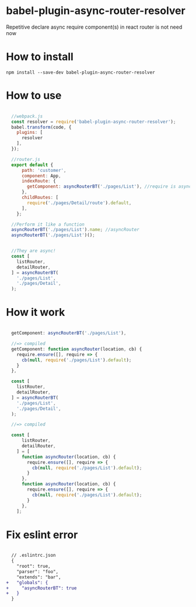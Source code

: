 # babel-plugin-async-router-resolver
Repetitive declare async require component(s) in react router is not need now

# How to install
`npm install --save-dev babel-plugin-async-router-resolver`

# How to use
```js

  //webpack.js
  const resolver = require('babel-plugin-async-router-resolver');
  babel.transform(code, {
    plugins: [
      resolver
    ],
  });

  //router.js
  export default {
      path: 'customer',
      component: App,
      indexRoute: {
        getComponent: asyncRouterBT('./pages/List'), //require is async!
      },
      childRoutes: [
        require('./pages/Detail/route').default,
      ],
    };

  //Perform it like a function
  asyncRouterBT('./pages/List').name; //asyncRouter
  asyncRouterBT('./pages/List')();


  //They are async!
  const [
    listRouter,
    detailRouter,
  ] = asyncRouterBT(
    './pages/List',
    './pages/Detail',
  );

```

# How it work
```js

  getComponent: asyncRouterBT('./pages/List'),

  //=> compiled
  getComponent: function asyncRouter(location, cb) {
    require.ensure([], require => {
      cb(null, require('./pages/List').default);
    }
  },

  const [
    listRouter,
    detailRouter,
  ] = asyncRouterBT(
    './pages/List',
    './pages/Detail',
  );

  //=> compiled

  const [
      listRouter,
      detailRouter,
    ] = [
      function asyncRouter(location, cb) {
        require.ensure([], require => {
          cb(null, require('./pages/List').default);
        }
      },
      function asyncRouter(location, cb) {
        require.ensure([], require => {
          cb(null, require('./pages/List').default);
        }
      },
    ];

```
# Fix eslint error
```diff

  // .eslintrc.json
  {
    "root": true,
    "parser": "foo",
    "extends": "bar",
+   "globals": {
+     "asyncRouterBT": true
+   }
  }

```

